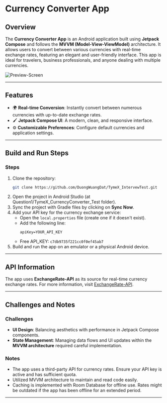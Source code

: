 # Currency Converter App

## Overview
The **Currency Converter App** is an Android application built using **Jetpack Compose** and follows the **MVVM (Model-View-ViewModel)** architecture. It allows users to convert between various currencies with real-time exchange rates, featuring an elegant and user-friendly interface. This app is ideal for travelers, business professionals, and anyone dealing with multiple currencies.

![Preview-Screen](https://firebasestorage.googleapis.com/v0/b/remood-177f5.appspot.com/o/preview_screen.jpg?alt=media&token=8a0211c1-4105-4f53-a154-4be2e0c9679d)

---

## Features
- 🌍 **Real-time Conversion**: Instantly convert between numerous currencies with up-to-date exchange rates.
- 🖌️ **Jetpack Compose UI**: A modern, clean, and responsive interface.
- ⚙️ **Customizable Preferences**: Configure default currencies and application settings.

---

## Build and Run Steps

### Steps
1. Clone the repository:
   ```bash
   git clone https://github.com/DuongWuangDat/TymeX_IntervewTest.git
   ```
2. Open the project in Android Studio (at Question1/TymeX_CurrencyConverter_Test folder).
3. Sync the project with Gradle files by clicking on **Sync Now**.
4. Add your API key for the currency exchange service:
   - Open the `local.properties` file (create one if it doesn't exist).
   - Add the following line:
     ```properties
     apiKey=YOUR_API_KEY
     ```
   - Free API_KEY: ```c7db9735f221cc0f0ef45ab7```
5. Build and run the app on an emulator or a physical Android device.

---

## API Information
The app uses **ExchangeRate-API** as its source for real-time currency exchange rates. For more information, visit [ExchangeRate-API](https://www.exchangerate-api.com/).

---

## Challenges and Notes

### Challenges
- **UI Design**: Balancing aesthetics with performance in Jetpack Compose components.
- **State Management**: Managing data flows and UI updates within the **MVVM architecture** required careful implementation.

### Notes
- The app uses a third-party API for currency rates. Ensure your API key is active and has sufficient quota.
- Utilized MVVM architecture to maintain and read code easily.
- Caching is implemented with Room Database for offline use. Rates might be outdated if the app has been offline for an extended period.

---
